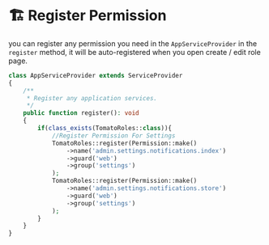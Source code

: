# 🏗 Register Permission

you can register any permission you need in the `AppServiceProvider` in the `register` method, it will be auto-registered when you open create / edit role page.

```php
class AppServiceProvider extends ServiceProvider
{
    /**
     * Register any application services.
     */
    public function register(): void
    {
        if(class_exists(TomatoRoles::class)){
            //Register Permission For Settings
            TomatoRoles::register(Permission::make()
                ->name('admin.settings.notifications.index')
                ->guard('web')
                ->group('settings')
            );
            TomatoRoles::register(Permission::make()
                ->name('admin.settings.notifications.store')
                ->guard('web')
                ->group('settings')
            );
        }
    }
}
```